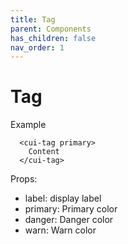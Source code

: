 ```yaml
---
title: Tag
parent: Components
has_children: false
nav_order: 1
---
```


# Tag

Example
```
  <cui-tag primary>
    Content
  </cui-tag>
```

Props:
- label: display label
- primary: Primary color
- danger: Danger color
- warn: Warn color